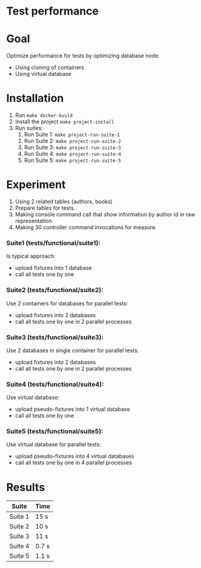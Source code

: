 # Test performance

# Goal

Optimize performance for tests by optimizing database node.
- Using cloning of containers
- Using virtual database

# Installation

1. Run `make docker-build`
2. Install the project `make project-install`
3. Run suites:
    1. Run Suite 1: `make project-run-suite-1`
    2. Run Suite 2: `make project-run-suite-2`
    3. Run Suite 3: `make project-run-suite-3`
    4. Run Suite 4: `make project-run-suite-4`
    5. Run Suite 5: `make project-run-suite-5`

# Experiment

1. Using 2 related tables (authors, books)
2. Prepare tables for tests.
3. Making console command call that show information by author id in raw representation.
4. Making 30 controller command invocations for measure.

### Suite1 (tests/functional/suite1):

Is typical approach:

- upload fixtures into 1 database
- call all tests one by one

### Suite2 (tests/functional/suite2):

Use 2 containers for databases for parallel tests:

- upload fixtures into 2 databases
- call all tests one by one in 2 parallel processes

### Suite3 (tests/functional/suite3):

Use 2 databases in single container for parallel tests:

- upload fixtures into 2 databases
- call all tests one by one in 2 parallel processes

### Suite4 (tests/functional/suite4):

Use virtual database:

- upload pseudo-fixtures into 1 virtual database
- call all tests one by one

### Suite5 (tests/functional/suite5):

Use virtual database for parallel tests:

- upload pseudo-fixtures into 4 virtual databases
- call all tests one by one in 4 parallel processes

# Results

| Suite | Time |
| --------- | --------- |
| Suite 1 | 15 s |
| Suite 2 | 10 s |
| Suite 3 | 11 s |
| Suite 4 | 0.7 s |
| Suite 5 | 1.1 s |
